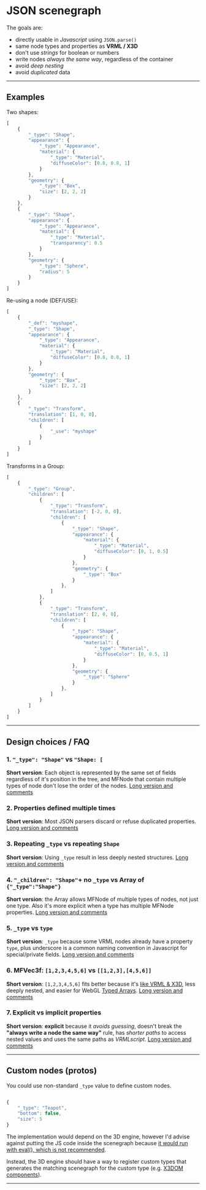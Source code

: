 # JSON scenegraph

The goals are:

 - directly usable in *Javascript* using `JSON.parse()`
 - same node types and properties as **VRML / X3D**
 - don't use *strings* for boolean or numbers
 - write nodes *always the same way*, regardless of the container
 - avoid *deep nesting*
 - avoid *duplicated* data


-------------------------------------------------------------------------------

## Examples

Two shapes:

```javascript
[
	{
		"_type": "Shape",
		"appearance": {
			"_type": "Appearance",
			"material": {
				"_type": "Material",
				"diffuseColor": [0.8, 0.8, 1]
			}
		},
		"geometry": {
			"_type": "Box",
			"size": [2, 2, 2]
		}
	},
	{
		"_type": "Shape",
		"appearance": {
			"_type": "Appearance",
			"material": {
				"_type": "Material",
				"transparency": 0.5
			}
		},
		"geometry": {
			"_type": "Sphere",
			"radius": 5
		}
	}
]
```

Re-using a node (DEF/USE):

```javascript
[
	{
		"_def": "myshape",
		"_type": "Shape",
		"appearance": {
			"_type": "Appearance",
			"material": {
				"_type": "Material",
				"diffuseColor": [0.8, 0.8, 1]
			}
		},
		"geometry": {
			"_type": "Box",
			"size": [2, 2, 2]
		}
	},
	{
		"_type": "Transform",
		"translation": [1, 0, 0],
		"children": [
			{
				"_use": "myshape"
			}
		]
	}
]
```

Transforms in a Group:

```javascript
[
	{
		"_type": "Group",
		"children": [
			{
				"_type": "Transform",
				"translation": [-2, 0, 0],
				"children": [
					{
						"_type": "Shape",
						"appearance": {
							"material": {
								"_type": "Material",
								"diffuseColor": [0, 1, 0.5]
							}
						},
						"geometry": {
							"_type": "Box"
						}
					},
				]
			},
			{
				"_type": "Transform",
				"translation": [2, 0, 0],
				"children": [
					{
						"_type": "Shape",
						"appearance": {
							"material": {
								"_type": "Material",
								"diffuseColor": [0, 0.5, 1]
							}
						},
						"geometry": {
							"_type": "Sphere"
						}
					},
				]
			}
		]
	}
]
```

-------------------------------------------------------------------------------

## Design choices / FAQ


### 1. `"_type": "Shape"` vs `"Shape: [`

**Short version**: Each object is represented by the same set of fields regardless of it's position in the tree, and MFNode that contain multiple types of node don't lose the order of the nodes.
[Long version and comments](https://github.com/wildpeaks/json-scenegraph/issues/1)


### 2. Properties defined multiple times

**Short version**: Most JSON parsers discard or refuse duplicated properties.
[Long version and comments](https://github.com/wildpeaks/json-scenegraph/issues/2)


### 3. Repeating `_type` vs repeating `Shape`

**Short version**: Using `_type` result in less deeply nested structures.
[Long version and comments](https://github.com/wildpeaks/json-scenegraph/issues/3)


### 4. `"_children": "Shape"`+ no `_type` vs Array of `{"_type":"Shape"}`

**Short version**: the Array allows MFNode of multiple types of nodes, not just one type. Also it's more explicit when a type has multiple MFNode properties.
[Long version and comments](https://github.com/wildpeaks/json-scenegraph/issues/4)


### 5. `_type` vs `type`

**Short version**: `_type` because some VRML nodes already have a property `type`, plus underscore is a common naming convention in Javascript for special/private fields.
[Long version and comments](https://github.com/wildpeaks/json-scenegraph/issues/5)


### 6. MFVec3f: `[1,2,3,4,5,6]` vs `[[1,2,3],[4,5,6]]`

**Short version**: `[1,2,3,4,5,6]` fits better because it's [like VRML & X3D](http://www.web3d.org/documents/specifications/19775-1/V3.2/Part01/fieldsDef.html#SFVec2fAndMFVec2f), less deeply nested, and easier for WebGL [Typed Arrays](https://developer.mozilla.org/en-US/docs/Web/JavaScript/Typed_arrays).
[Long version and comments](https://github.com/wildpeaks/json-scenegraph/issues/6)


### 7. Explicit vs implicit properties

**Short version**: **explicit** because it *avoids guessing*, doesn't break the **"always write a node the same way"** rule, has *shorter paths* to access nested values and uses the same paths as *VRMLscript*.
[Long version and comments](https://github.com/wildpeaks/json-scenegraph/issues/7)


-------------------------------------------------------------------------------

## Custom nodes (protos)

You could use non-standard `_type` value to define custom nodes.

```javascript

{
	"_type": "Teapot",
	"bottom": false,
	"size": 5
}
```

The implementation would depend on the 3D engine, however I'd advise against putting the JS code inside the scenegraph because [it would run with eval(), which is not recommended](http://jslinterrors.com/eval-is-evil).

Instead, the 3D engine should have a way to register custom types that generates the matching scenegraph for the custom type (e.g. [X3DOM components](http://x3dom.readthedocs.org/en/1.4.0/components.html?highlight=components)).


-------------------------------------------------------------------------------

